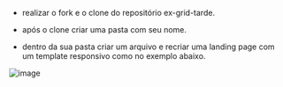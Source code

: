 - realizar o fork e o clone do repositório ex-grid-tarde.

- após o clone criar uma pasta com seu nome.

- dentro da sua pasta criar um arquivo e recriar uma landing page com um template responsivo como no exemplo abaixo.

![image](https://github.com/EdsonTiepermann/ex-grid-tarde/assets/33090891/5c4261f5-de17-474b-adcb-89fbe197af2b)

